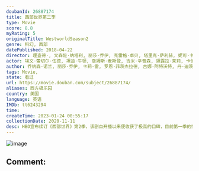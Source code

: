 ```yaml
---
doubanId: 26887174
title: 西部世界第二季
type: Movie
score: 8.8
myRating: 5
originalTitle: WestworldSeason2
genre: 科幻, 西部
datePublished: 2018-04-22
director: 理查德·, 文森佐·纳塔利, 丽莎·乔伊, 克雷格·卓贝, 塔里克·萨利赫, 妮可·卡索, 乌塔·布里兹维茨, 斯蒂芬·威廉姆斯, 弗雷德·托耶
actor: 埃文·蕾切尔·伍德, 坦迪·牛顿, 詹姆斯·麦斯登, 吉米·辛普森, 妲露拉·莱莉, 卡佳·赫尔伯斯, 艾德·哈里斯, 乔纳森·塔克, 杰弗里·怀特, 路易斯·赫特哈姆, 尼尔·杰克逊, 古斯塔·斯卡斯加德, 法瑞斯·法瑞斯, 贝蒂·加布里埃尔, 真田广之, 本·巴恩斯, 泰莎·汤普森, 冈本多绪, 茱莉亚·琼斯, 扎恩·迈克拉农, 卢克·海姆斯沃斯, 西蒙·夸特曼, 罗德里戈·桑托罗, 史蒂文·奥格, 菊地凛子, 小克利夫顿·克林斯, 莱昂纳多·吴, 安吉拉·萨拉弗安, 莎莫·斯皮罗, 莉莉·西蒙斯, undefined, 马丁·桑斯梅耶, 羽田昌义, 筱塚胜, 安东尼·霍普金斯, undefined, 蒂莫西·, 珊农·沃德华德, 祐真琦琦, 彼得·穆兰, 格雷格·奥迪诺
author: 乔纳森·诺兰, 丽莎·乔伊, 卡莉·雷, 罗恩·菲茨杰拉德, 吉娜·阿特沃特, 丹·迪茨, 乔丹·戈登伯格, 迈克尔·克莱顿, 罗伯托·帕蒂诺
tags: Movie, 
state: 看过
url: https://movie.douban.com/subject/26887174/
aliases: 西方极乐园
country: 美国
language: 英语
IMDb: tt6243294
time: 
createTime: 2023-01-24 00:55:17
collectionDate: 2020-11-11
desc: HBO宣布续订《西部世界》第2季，该剧自开播以来便收获了极高的口碑，目前第一季的情节发展已渐入佳境，机器人在自我意识觉醒后已开始反控人类，而园区内更大的阴谋还未彻底揭开。据悉，《西部世界》第2季会有1...
---
```


![image](p2517077652.jpg)

Comment: 
---

